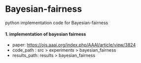 # Bayesian-fairness
python implementation code for Bayesian-fairness

#### 1. implementation of bayesian fairness
* paper: https://ojs.aaai.org/index.php/AAAI/article/view/3824  
* code_path :  src > experiments > bayesian_fairness  
* results_path: results > bayesian_fairness